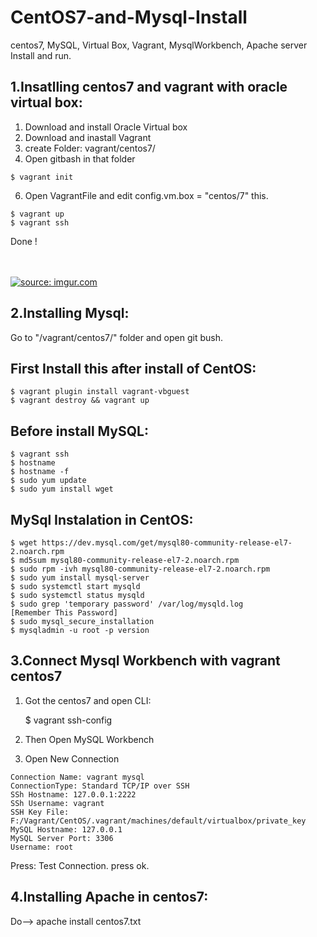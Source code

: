 # CentOS7-and-Mysql-Install
centos7, MySQL, Virtual Box, Vagrant, MysqlWorkbench, Apache server Install and run.

1.Insatlling centos7 and vagrant with oracle virtual box:
--------------------------------------------------------------

1. Download and install Oracle Virtual box
2. Download and inastall Vagrant
3. create Folder: vagrant/centos7/
4. Open gitbash in that folder
```
$ vagrant init
```
6. Open VagrantFile and edit config.vm.box = "centos/7" this.
```
$ vagrant up
$ vagrant ssh
```
Done !

</br> </br>
<a href="https://imgur.com/MSlCAOm"><img src="https://i.imgur.com/MSlCAOm.png" title="source: imgur.com" /></a>

2.Installing Mysql:
---------------------
Go to "/vagrant/centos7/" folder and open git bush.

First Install this after install of CentOS:
---------------------------------------------
```
$ vagrant plugin install vagrant-vbguest
$ vagrant destroy && vagrant up
```
Before install MySQL:
------------------------
```
$ vagrant ssh
$ hostname
$ hostname -f
$ sudo yum update
$ sudo yum install wget
```
MySql Instalation in CentOS:
-----------------------------
```
$ wget https://dev.mysql.com/get/mysql80-community-release-el7-2.noarch.rpm
$ md5sum mysql80-community-release-el7-2.noarch.rpm
$ sudo rpm -ivh mysql80-community-release-el7-2.noarch.rpm
$ sudo yum install mysql-server
$ sudo systemctl start mysqld
$ sudo systemctl status mysqld
$ sudo grep 'temporary password' /var/log/mysqld.log
[Remember This Password]
$ sudo mysql_secure_installation
$ mysqladmin -u root -p version
```
3.Connect Mysql Workbench with vagrant centos7
-----------------------------------------------
1. Got the centos7 and open CLI:

    $ vagrant ssh-config

2. Then Open MySQL Workbench
3. Open New Connection
```
Connection Name: vagrant mysql
ConnectionType: Standard TCP/IP over SSH
SSh Hostname: 127.0.0.1:2222
SSh Username: vagrant
SSH Key File: F:/Vagrant/CentOS/.vagrant/machines/default/virtualbox/private_key
MySQL Hostname: 127.0.0.1
MySQL Server Port: 3306
Username: root
```
Press: Test Connection.
press ok.

4.Installing Apache in centos7:
----------------------------------
Do--> apache install centos7.txt
